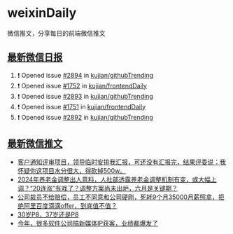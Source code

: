 # weixinDaily
微信推文，分享每日的前端微信推文

## [最新微信日报](https://github.com/kujian/weixinDaily/issues)

<!--START_SECTION:activity-->
1. ❗ Opened issue [#2894](https://github.com/kujian/githubTrending/issues/2894) in [kujian/githubTrending](https://github.com/kujian/githubTrending)
2. ❗ Opened issue [#1752](https://github.com/kujian/frontendDaily/issues/1752) in [kujian/frontendDaily](https://github.com/kujian/frontendDaily)
3. ❗ Opened issue [#2893](https://github.com/kujian/githubTrending/issues/2893) in [kujian/githubTrending](https://github.com/kujian/githubTrending)
4. ❗ Opened issue [#1751](https://github.com/kujian/frontendDaily/issues/1751) in [kujian/frontendDaily](https://github.com/kujian/frontendDaily)
5. ❗ Opened issue [#2892](https://github.com/kujian/githubTrending/issues/2892) in [kujian/githubTrending](https://github.com/kujian/githubTrending)
<!--END_SECTION:activity-->


## [最新微信推文](https://weixin.qdkfweb.cn/)

<!-- BLOG-POST-LIST:START -->
- [客户通知评审项目，领导临时安排我汇报，可还没有汇报完，结果评委说：我怀疑你这项目水分很大，得砍掉500w。](https://weixin.qdkfweb.cn/49451.html)
- [2024年养老金调整出人意料，人社部透露养老金调整机制有变，或大幅上调？“20连涨”有戏了？调整方案尚未出炉，六月是关键期？](https://weixin.qdkfweb.cn/49453.html)
- [公司裁员不给赔偿，员工不同意和公司硬刚，死耗9个月35000月薪照拿，拒绝阿里百度滴滴offer，到底值不值？](https://weixin.qdkfweb.cn/49452.html)
- [30岁P8，37岁还是P8](https://weixin.qdkfweb.cn/49468.html)
- [今年，很多软件公司搞新媒体IP获客，业绩都爆发了](https://weixin.qdkfweb.cn/49472.html)
<!-- BLOG-POST-LIST:END -->